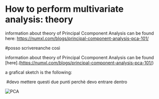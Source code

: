 # How to perform multivariate analysis: theory 

information about theory of Principal Ccomponent Analysis can be found here:
https://numxl.com/blogs/principal-component-analysis-pca-101/

#posso scrivereanche così 

information about theory of Principal Ccomponent Analysis can be found [here].(https://numxl.com/blogs/principal-component-analysis-pca-101/)

a grafical sketch is the following: 

<img scr="..Pics/pca.png"/>   #devo mettere questi due punti perchè devo entrare dentro 

![PCA](https://github.com/user-attachments/assets/d6e3a697-1115-47cb-b5ac-f10cc73e8731)
